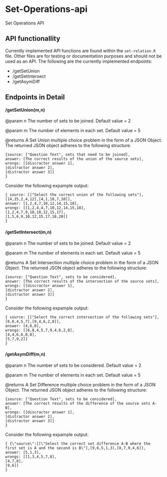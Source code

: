 # Set-Operations-api
Set Operations API

<h2>API functionallity</h2>

Currently implemented API functions are found within the `set-relation.R` file. Other files are for testing or documentation purposes and should not be used as an API. The following are the currently implemented endpoints:
  <ul>
  <li>/getSetUnion</li>
  <li>/getSetIntersect</li>
  <li>/getAsymDiff</li>
  </ul>


  <h2>Endpoints in Detail</h2>

  <h4>/getSetUnion(m,n) </h4>
  <p> @param   n     The number of sets to be joined. Default value = 2 </p>
  <p> @param   m     The number of elements in each set. Default value = 5 </p>
  <p> @returns       A Set Union multiple choice problem in the form of a JSON Object. The returned JSON object adheres to the following structure: </p>

  `{source: ["Question Text", sets that need to be joined],` <br>
    `answer: [The correct results of the union of the source sets],`<br>
    `wrongs: [[discractor answer 1],` <br>
             `[distractor answer 2],` <br>
             `[distractor answer 3]]` <br>
  `}`

  
  Consider the following expample output:
  
  `{ source: [["Select the correct union of the following sets"],[14,15,2,4,12],[4,1,18,7,10]],`<br>
     `answer: [1,2,4,7,10,12,14,15,18],` <br>
     `wrongs: [[1,2,4,4,7,10,12,14,15,18],`<br>
              `[1,2,4,7,9,10,10,12,15,17],` <br>
              `[1,5,6,9,10,12,15,17,18,20]]`<br>
  `}`
  
  <h4>/getSetIntersect(m,n) </h4>
  <p> @param   n     The number of sets to be joined. Default value = 2 </p>
  <p> @param   m     The number of elements in each set. Default value = 5 </p>
  <p> @returns       A Set Intersection multiple choice problem in the form of a JSON Object. The returned JSON object adheres to the following structure: </p>
  
  `{source: ["Question Text", sets to be considered],` <br>
    `answer: [The correct results of the intersection of the source sets],`<br>
    `wrongs: [[discractor answer 1],` <br>
             `[distractor answer 2],` <br>
             `[distractor answer 3]]` <br>
  `}`
        
  
  Consider the following expample output:
  
  `{ source: [["Select the correct intersection of the following sets"],[6,8,4,5,7],[9,4,6,2,8]],`<br>
     `answer: [4,6,8],` <br>
     `wrongs: [[6,8,4,5,7,9,4,6,2,8],`<br>
              `[4,4,6,6,8,8],` <br>
              `[5,7,9,2]]`<br>
  `}`

<h4>/getAsymDiff(m,n) </h4>
  <p> @param   n     The number of sets to be considered. Default value = 2 </p>
  <p> @param   m     The number of elements in each set. Default value = 5 </p>
  <p> @returns       A Set Difference multiple choice problem in the form of a JSON Object. The returned JSON object adheres to the following structure: </p>
  
  `{source: ["Question Text", sets to be considered],` <br>
    `answer: [The correct results of the difference of the source sets A-B],`<br>
    `wrongs: [[discractor answer 1],` <br>
             `[distractor answer 2],` <br>
             `[distractor answer 3]]` <br>
  `}`
        
  
  Consider the following expample output:
  
  `{ {\"source\":[[\"Select the correct set difference A-B where the first set is A and the second is B\"],[9,6,5,1,3],[8,7,9,4,6]],`<br>
     `answer: [5,1,3],` <br>
     `wrongs: [[1,3,4,5,7,8],`<br>
              `[4,7,8],` <br>
              `[9,6]]`<br>
  `}`

